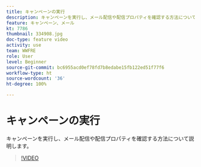```yaml
---
title: キャンペーンの実行
description: キャンペーンを実行し、メール配信や配信プロパティを確認する方法について説明します。
feature: キャンペーン、メール
kt: 7786
thumbnail: 334908.jpg
doc-type: feature video
activity: use
team: WWFRE
role: User
level: Beginner
source-git-commit: bc6955acd0ef78fd7b8edabe15fb122ed51f77f6
workflow-type: ht
source-wordcount: '36'
ht-degree: 100%

---
```



# キャンペーンの実行

キャンペーンを実行し、メール配信や配信プロパティを確認する方法について説明します。

>[!VIDEO](https://video.tv.adobe.com/v/334908?quality=12)
